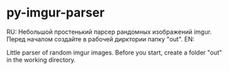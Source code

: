 # py-imgur-parser

RU:
Небольшой простенький парсер рандомных изображений imgur. Перед началом создайте в рабочей дирктории папку "out".
EN:

Little parser of random imgur images. Before you start, create a folder "out" in the working directory.
